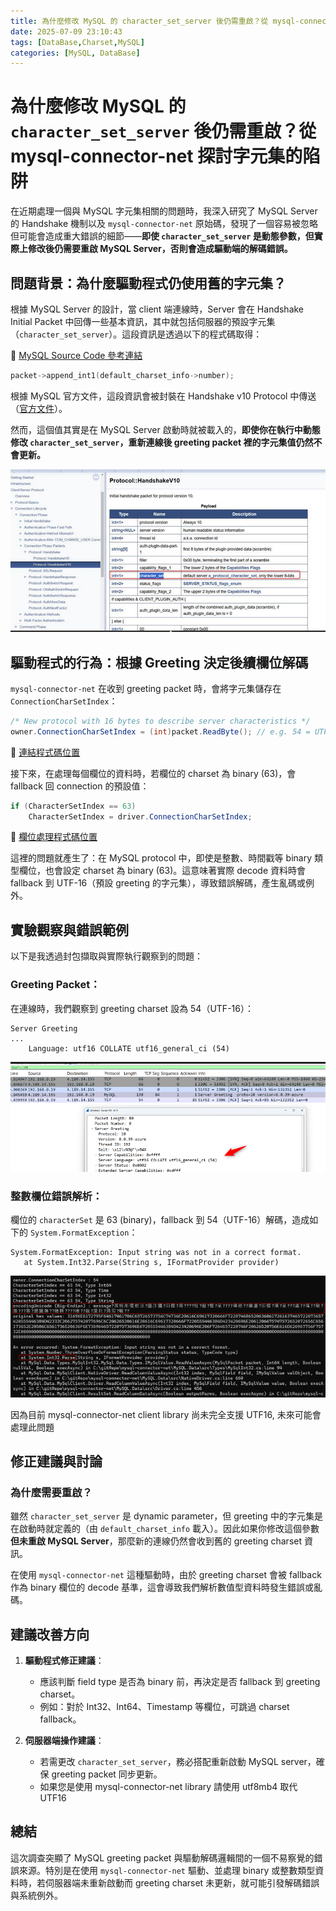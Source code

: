 ```yaml
---
title: 為什麼修改 MySQL 的 character_set_server 後仍需重啟？從 mysql-connector-net 探討字元集的陷阱
date: 2025-07-09 23:10:43
tags: [DataBase,Charset,MySQL]
categories: [MySQL, DataBase]
---
```


# 為什麼修改 MySQL 的 `character_set_server` 後仍需重啟？從 mysql-connector-net 探討字元集的陷阱

在近期處理一個與 MySQL 字元集相關的問題時，我深入研究了 MySQL Server 的 Handshake 機制以及 `mysql-connector-net` 原始碼，發現了一個容易被忽略但可能會造成重大錯誤的細節——**即使 `character_set_server` 是動態參數，但實際上修改後仍需要重啟 MySQL Server，否則會造成驅動端的解碼錯誤。**


## 問題背景：為什麼驅動程式仍使用舊的字元集？

根據 MySQL Server 的設計，當 client 端連線時，Server 會在 Handshake Initial Packet 中回傳一些基本資訊，其中就包括伺服器的預設字元集（`character_set_server`）。這段資訊是透過以下的程式碼取得：

🔗 [MySQL Source Code 參考連結](https://github.com/mysql/mysql-server/blob/61a3a1d8ef15512396b4c2af46e922a19bf2b174/sql/auth/sql_authentication.cc#L1872)

```c++
packet->append_int1(default_charset_info->number);
```

根據 MySQL 官方文件，這段資訊會被封裝在 Handshake v10 Protocol 中傳送（[官方文件](https://dev.mysql.com/doc/dev/mysql-server/latest/page_protocol_connection_phase_packets_protocol_handshake_v10.html)）。

然而，這個值其實是在 MySQL Server 啟動時就被載入的，**即使你在執行中動態修改 `character_set_server`，重新連線後 greeting packet 裡的字元集值仍然不會更新。**

![img](../images/2025-07-10_12h42_13.png)


## 驅動程式的行為：根據 Greeting 決定後續欄位解碼

`mysql-connector-net` 在收到 greeting packet 時，會將字元集儲存在 `ConnectionCharSetIndex`：

```csharp
/* New protocol with 16 bytes to describe server characteristics */
owner.ConnectionCharSetIndex = (int)packet.ReadByte(); // e.g. 54 = UTF16
```
🔗 [連結程式碼位置](https://github.com/mysql/mysql-connector-net/blob/9.1.0/MySQL.Data/src/NativeDriver.cs#L241)

接下來，在處理每個欄位的資料時，若欄位的 charset 為 binary (63)，會 fallback 回 connection 的預設值：

```csharp
if (CharacterSetIndex == 63)
    CharacterSetIndex = driver.ConnectionCharSetIndex;
```

🔗 [欄位處理程式碼位置](https://github.com/mysql/mysql-connector-net/blob/9.1.0/MySQL.Data/src/Field.cs#L250)

這裡的問題就產生了：在 MySQL protocol 中，即使是整數、時間戳等 binary 類型欄位，也會設定 charset 為 binary (63)。這意味著實際 decode 資料時會 fallback 到 UTF-16（預設 greeting 的字元集），導致錯誤解碼，產生亂碼或例外。


## 實驗觀察與錯誤範例

以下是我透過封包擷取與實際執行觀察到的問題：

### Greeting Packet：

在連線時，我們觀察到 greeting charset 設為 54（UTF-16）：

```
Server Greeting
...
    Language: utf16 COLLATE utf16_general_ci (54)
```

![img](../images/2025-07-10_12h42_49.png)

### 整數欄位錯誤解析：

欄位的 `characterSet` 是 63 (binary)，fallback 到 54（UTF-16）解碼，造成如下的 `System.FormatException`：

```plaintext
System.FormatException: Input string was not in a correct format.
   at System.Int32.Parse(String s, IFormatProvider provider)
```

![img](../images/2025-07-10_12h43_10.png)

因為目前 mysql-connector-net client library 尚未完全支援 UTF16, 未來可能會處理此問題

## 修正建議與討論

### 為什麼需要重啟？

雖然 `character_set_server` 是 dynamic parameter，但 greeting 中的字元集是在啟動時就定義的（由 `default_charset_info` 載入）。因此如果你修改這個參數 **但未重啟 MySQL Server**，那麼新的連線仍然會收到舊的 greeting charset 資訊。

在使用 `mysql-connector-net` 這種驅動時，由於 greeting charset 會被 fallback 作為 binary 欄位的 decode 基準，這會導致我們解析數值型資料時發生錯誤或亂碼。


## 建議改善方向

1. **驅動程式修正建議**：

   * 應該判斷 field type 是否為 binary 前，再決定是否 fallback 到 greeting charset。
   * 例如：對於 Int32、Int64、Timestamp 等欄位，可跳過 charset fallback。

2. **伺服器端操作建議**：

   * 若需更改 `character_set_server`，務必搭配重新啟動 MySQL server，確保 greeting packet 同步更新。
   * 如果您是使用 mysql-connector-net library 請使用 utf8mb4 取代 UTF16


## 總結

這次調查突顯了 MySQL greeting packet 與驅動解碼邏輯間的一個不易察覺的錯誤來源。特別是在使用 `mysql-connector-net` 驅動、並處理 binary 或整數類型資料時，若伺服器端未重新啟動而 greeting charset 未更新，就可能引發解碼錯誤與系統例外。
